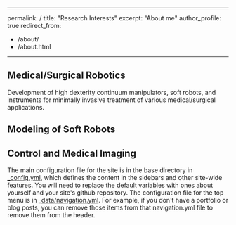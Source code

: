 ---
permalink: /
title: "Research Interests"
excerpt: "About me"
author_profile: true
redirect_from: 
  - /about/
  - /about.html
------
Medical/Surgical Robotics
------
Development of high dexterity continuum manipulators, soft robots, and instruments for minimally invasive treatment of various medical/surgical applications.

Modeling of Soft Robots
------

Control and Medical Imaging
------
The main configuration file for the site is in the base directory in [_config.yml](https://github.com/academicpages/academicpages.github.io/blob/master/_config.yml), which defines the content in the sidebars and other site-wide features. You will need to replace the default variables with ones about yourself and your site's github repository. The configuration file for the top menu is in [_data/navigation.yml](https://github.com/academicpages/academicpages.github.io/blob/master/_data/navigation.yml). For example, if you don't have a portfolio or blog posts, you can remove those items from that navigation.yml file to remove them from the header. 


